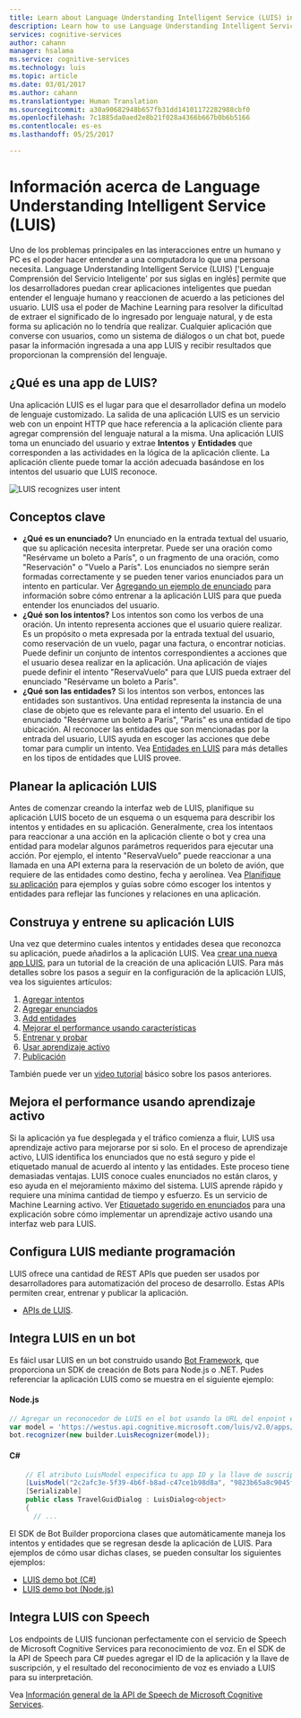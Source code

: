 ```yaml
---
title: Learn about Language Understanding Intelligent Service (LUIS) in Azure | Microsoft Docs
description: Learn how to use Language Understanding Intelligent Service (LUIS) to bring the power of machine learning to your applications.
services: cognitive-services
author: cahann
manager: hsalama
ms.service: cognitive-services
ms.technology: luis
ms.topic: article
ms.date: 03/01/2017
ms.author: cahann
ms.translationtype: Human Translation
ms.sourcegitcommit: a30a90682948b657fb31dd14101172282988cbf0
ms.openlocfilehash: 7c1885da0aed2e8b21f028a4366b667b0b6b5166
ms.contentlocale: es-es
ms.lasthandoff: 05/25/2017

---
```


# <a name="learn-about-language-understanding-intelligent-service-luis"></a>Información acerca de Language Understanding Intelligent Service (LUIS)

Uno de los problemas principales en las interacciones entre un humano y PC es el poder hacer entender a una computadora lo que una persona necesita. Language Understanding Intelligent Service (LUIS) ['Lenguaje Comprensión del Servicio Inteligente' por sus siglas en inglés] permite que los desarrolladores puedan crear aplicaciones inteligentes que puedan entender el lenguaje humano y reaccionen de acuerdo a las peticiones del usuario. LUIS usa el poder de Machine Learning para resolver la dificultad de extraer el significado de lo ingresado por lenguaje natural, y de esta forma su aplicación no lo tendría que realizar. Cualquier aplicación que converse con usuarios, como un sistema de diálogos o un chat bot, puede pasar la información ingresada a una app LUIS y recibir resultados que proporcionan la comprensión del lenguaje.

## <a name="what-is-a-luis-app"></a>¿Qué es una app de LUIS?

Una aplicación LUIS es el lugar para que el desarrollador defina un modelo de lenguaje customizado. La salida de una aplicación LUIS es un servicio web con un enpoint HTTP que hace referencia a la aplicación cliente para agregar comprensión del lenguaje natural a la misma. Una aplicación LUIS toma un enunciado del usuario y extrae **Intentos** y **Entidades** que corresponden a las actividades en la lógica de la aplicación cliente. La aplicación cliente puede tomar la acción adecuada basándose en los intentos del usuario que LUIS reconoce.

![LUIS recognizes user intent](./media/luis-overview/luis-overview-process.png)

## <a name="key-concepts"></a>Conceptos clave

* **¿Qué es un enunciado?** Un enunciado en la entrada textual del usuario, que su aplicación necesita interpretar. Puede ser una oración como "Resérvame un boleto a París", o un fragmento de una oración, como "Reservación" o "Vuelo a París". Los enunciados no siempre serán formadas correctamente y se pueden tener varios enunciados para un intento en particular. Ver [Agregando un ejemplo de enunciado][add-example-utterances] para información sobre cómo entrenar a la aplicación LUIS para que pueda entender los enunciados del usuario.
* **¿Qué son los intentos?** Los intentos son como los verbos de una oración. Un intento representa acciones que el usuario quiere realizar. Es un propósito o meta expresada por la entrada textual del usuario, como reservación de un vuelo, pagar una factura, o encontrar noticias. Puede definir un conjunto de intentos correspondientes a acciones que el usuario desea realizar en la aplicación. Una aplicación de viajes puede definir el intento "ReservaVuelo" para que LUIS pueda extraer del enunciado "Resérvame un boleto a París". 
* **¿Qué son las entidades?** Si los intentos son verbos, entonces las entidades son sustantivos. Una entidad representa la instancia de una clase de objeto que es relevante para el intento del usuario. En el enunciado "Resérvame un boleto a París", "Paris" es una entidad de tipo ubicación. Al reconocer las entidades que son mencionadas por la entrada del usuario, LUIS ayuda en escoger las acciones que debe tomar para cumplir un intento. Vea [Entidades en LUIS](luis-concept-entity-types.md) para más detalles en los tipos de entidades que LUIS provee. 

## <a name="plan-your-luis-app"></a>Planear la aplicación LUIS
Antes de comenzar creando la interfaz web de LUIS, planifique su aplicación LUIS boceto de un esquema o un esquema para describir los intentos y entidades en su aplicación. Generalmente, crea los intentaos para reaccionar a una acción en la aplicación cliente o bot y crea una entidad para modelar algunos parámetros requeridos para ejecutar una acción. Por ejemplo, el intento "ReservaVuelo" puede reaccionar a una llamada en una API externa para la reservación de un boleto de avión, que requiere de las entidades como destino, fecha y aerolínea. Vea [Planifique su aplicación](Plan-your-app.md) para ejemplos y guías sobre cómo escoger los intentos y entidades para reflejar las funciones y relaciones en una aplicación.

## <a name="build-and-train-a-luis-app"></a>Construya y entrene su aplicación LUIS
Una vez que determino cuales intentos y entidades desea que reconozca su aplicación, puede añadirlos a la aplicación LUIS. Vea [crear una nueva app LUIS](LUIS-get-started-create-app.md), para un tutorial de la creación de una aplicación LUIS. 
Para más detalles sobre los pasos a seguir en la configuración de la aplicación LUIS, vea los siguientes artículos:
1.    [Agregar intentos](Add-intents.md)
2.  [Agregar enunciados](Add-example-utterances.md)
3.    [Add entidades](Add-entities.md)
4.  [Mejorar el performance usando características](Add-Features.md)
5.    [Entrenar y probar](Train-Test.md)
6.  [Usar aprendizaje activo](label-suggested-utterances.md)
7.    [Publicación](PublishApp.md)

También puede ver un [video tutorial](https://www.youtube.com/watch?v=jWeLajon9M8&index=4&list=PLD7HFcN7LXRdHkFBFu4stPPeWJcQ0VFLx) básico sobre los pasos anteriores.

## <a name="improve-performance-using-active-learning"></a>Mejora el performance usando aprendizaje activo
Si la aplicación ya fue desplegada y el tráfico comienza a fluir, LUIS usa aprendizaje activo para mejorarse por si solo. En el proceso de aprendizaje activo, LUIS identifica los enunciados que no está seguro y pide el etiquetado manual de acuerdo al intento y las entidades. Este proceso tiene demasiadas ventajas. LUIS conoce cuales enunciados no están claros, y eso ayuda en el mejoramiento máximo del sistema. LUIS aprende rápido y requiere una mínima cantidad de tiempo y esfuerzo. Es un servicio de Machine Learning activo. Ver [Etiquetado sugerido en enunciados][label-suggested-utterances] para una explicación sobre cómo implementar un aprendizaje activo usando una interfaz web para LUIS.

## <a name="configure-luis-programmatically"></a>Configura LUIS mediante programación
LUIS ofrece una cantidad de REST APIs que pueden ser usados por desarrolladores para automatización del proceso de desarrollo. Estas APIs permiten crear, entrenar y publicar la aplicación.

* [APIs de LUIS](https://dev.projectoxford.ai/docs/services/56d95961e597ed0f04b76e58/operations/5739a8c71984550500affdfa).

## <a name="integrate-luis-with-a-bot"></a>Integra LUIS en un bot
Es fáicl usar LUIS en un bot construido usando [Bot Framework](https://docs.microsoft.com/bot-framework/), que proporciona un SDK de creación de Bots para Node.js o .NET. Pudes referenciar la aplicación LUIS como se muestra en el siguiente ejemplo:

#### <a name="nodejs"></a>Node.js 
```javascript
// Agregar un reconocedor de LUIS en el bot usando la URL del enpoint en tu aplciacion LUIS.
var model = 'https://westus.api.cognitive.microsoft.com/luis/v2.0/apps/2c2afc3e-5f39-4b6f-b8ad-c47ce1b98d8a?subscription-key=9823b65a8c9045f8bce7fee87a5e1fbc';
bot.recognizer(new builder.LuisRecognizer(model));
```

#### <a name="c"></a>C#
```cs
    // El atributo LuisModel especifica tu app ID y la llave de suscripcion de la app LUIS
    [LuisModel("2c2afc3e-5f39-4b6f-b8ad-c47ce1b98d8a", "9823b65a8c9045f8bce7fee87a5e1fbc")]
    [Serializable]
    public class TravelGuidDialog : LuisDialog<object>
    {
      // ...
```

El SDK de Bot Builder proporciona clases que automáticamente maneja los intentos y entidades que se regresan desde la aplicación de LUIS. Para ejemplos de cómo usar dichas clases, se pueden consultar los siguientes ejemplos:


*    [LUIS demo bot (C#)](https://github.com/Microsoft/BotBuilder-Samples/tree/master/CSharp/intelligence-LUIS)
*    [LUIS demo bot (Node.js)](https://github.com/Microsoft/BotBuilder-Samples/tree/master/Node/intelligence-LUIS) 


## <a name="integrate-luis-with-speech"></a>Integra LUIS con Speech
Los endpoints de LUIS funcionan perfectamente con el servicio de Speech de Microsoft Cognitive Services para reconocimiento de voz. En el SDK de la API de Speech para C# puedes agregar el ID de la aplicación y la llave de suscripción, y el resultado del reconocimiento de voz es enviado a LUIS para su interpretación.

Vea [Información general de la API de Speech de Microsoft Cognitive Services](../Speech/Home.md).

<!-- Reference-style links -->
[add-example-utterances]: https://docs.microsoft.com/azure/cognitive-services/luis/add-example-utterances
[pre-built-entities]: https://docs.microsoft.com/azure/cognitive-services/luis/pre-builtentities
[label-suggested-utterances]: label-suggested-utterances.md

<!-- this link not working 5/8 -->
[cs-speech-service]: https://www.microsoft.com/cognitive-services/speech-api
